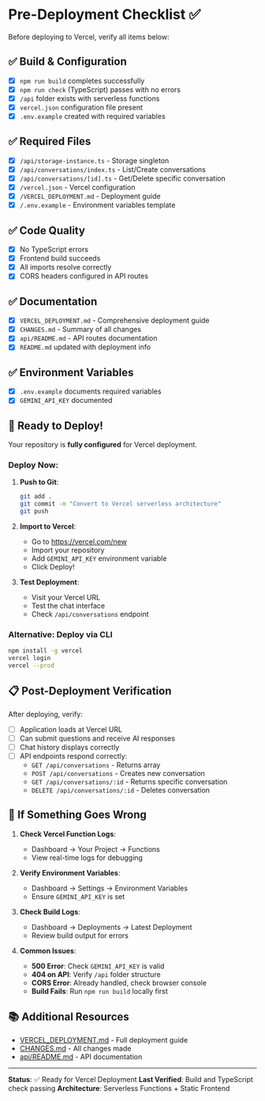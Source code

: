 # Pre-Deployment Checklist ✅

Before deploying to Vercel, verify all items below:

## ✅ Build & Configuration

- [x] `npm run build` completes successfully
- [x] `npm run check` (TypeScript) passes with no errors
- [x] `/api` folder exists with serverless functions
- [x] `vercel.json` configuration file present
- [x] `.env.example` created with required variables

## ✅ Required Files

- [x] `/api/storage-instance.ts` - Storage singleton
- [x] `/api/conversations/index.ts` - List/Create conversations
- [x] `/api/conversations/[id].ts` - Get/Delete specific conversation
- [x] `/vercel.json` - Vercel configuration
- [x] `/VERCEL_DEPLOYMENT.md` - Deployment guide
- [x] `/.env.example` - Environment variables template

## ✅ Code Quality

- [x] No TypeScript errors
- [x] Frontend build succeeds
- [x] All imports resolve correctly
- [x] CORS headers configured in API routes

## ✅ Documentation

- [x] `VERCEL_DEPLOYMENT.md` - Comprehensive deployment guide
- [x] `CHANGES.md` - Summary of all changes
- [x] `api/README.md` - API routes documentation
- [x] `README.md` updated with deployment info

## ✅ Environment Variables

- [x] `.env.example` documents required variables
- [x] `GEMINI_API_KEY` documented

## 🚀 Ready to Deploy!

Your repository is **fully configured** for Vercel deployment.

### Deploy Now:

1. **Push to Git**:
   ```bash
   git add .
   git commit -m "Convert to Vercel serverless architecture"
   git push
   ```

2. **Import to Vercel**:
   - Go to https://vercel.com/new
   - Import your repository
   - Add `GEMINI_API_KEY` environment variable
   - Click Deploy!

3. **Test Deployment**:
   - Visit your Vercel URL
   - Test the chat interface
   - Check `/api/conversations` endpoint

### Alternative: Deploy via CLI

```bash
npm install -g vercel
vercel login
vercel --prod
```

## 📋 Post-Deployment Verification

After deploying, verify:

- [ ] Application loads at Vercel URL
- [ ] Can submit questions and receive AI responses
- [ ] Chat history displays correctly
- [ ] API endpoints respond correctly:
  - `GET /api/conversations` - Returns array
  - `POST /api/conversations` - Creates new conversation
  - `GET /api/conversations/:id` - Returns specific conversation
  - `DELETE /api/conversations/:id` - Deletes conversation

## 🐛 If Something Goes Wrong

1. **Check Vercel Function Logs**:
   - Dashboard → Your Project → Functions
   - View real-time logs for debugging

2. **Verify Environment Variables**:
   - Dashboard → Settings → Environment Variables
   - Ensure `GEMINI_API_KEY` is set

3. **Check Build Logs**:
   - Dashboard → Deployments → Latest Deployment
   - Review build output for errors

4. **Common Issues**:
   - **500 Error**: Check `GEMINI_API_KEY` is valid
   - **404 on API**: Verify `/api` folder structure
   - **CORS Error**: Already handled, check browser console
   - **Build Fails**: Run `npm run build` locally first

## 📚 Additional Resources

- [VERCEL_DEPLOYMENT.md](./VERCEL_DEPLOYMENT.md) - Full deployment guide
- [CHANGES.md](./CHANGES.md) - All changes made
- [api/README.md](./api/README.md) - API documentation

---

**Status**: ✅ Ready for Vercel Deployment
**Last Verified**: Build and TypeScript check passing
**Architecture**: Serverless Functions + Static Frontend
